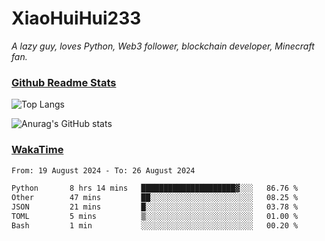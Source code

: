 # XiaoHuiHui233

*A lazy guy, loves Python, Web3 follower, blockchain developer, Minecraft fan.*

### [Github Readme Stats](https://github.com/anuraghazra/github-readme-stats)

![Top Langs](https://github-readme-stats.vercel.app/api/top-langs/?username=XiaoHuiHui233&layout=compact&theme=github_dark)

![Anurag's GitHub stats](https://github-readme-stats.vercel.app/api?username=XiaoHuiHui233&show_icons=true&theme=github_dark)

### [WakaTime](https://wakatime.com)

<!--START_SECTION:waka-->

```txt
From: 19 August 2024 - To: 26 August 2024

Python       8 hrs 14 mins   █████████████████████▓░░░   86.76 %
Other        47 mins         ██░░░░░░░░░░░░░░░░░░░░░░░   08.25 %
JSON         21 mins         █░░░░░░░░░░░░░░░░░░░░░░░░   03.78 %
TOML         5 mins          ▒░░░░░░░░░░░░░░░░░░░░░░░░   01.00 %
Bash         1 min           ░░░░░░░░░░░░░░░░░░░░░░░░░   00.20 %
```

<!--END_SECTION:waka-->
